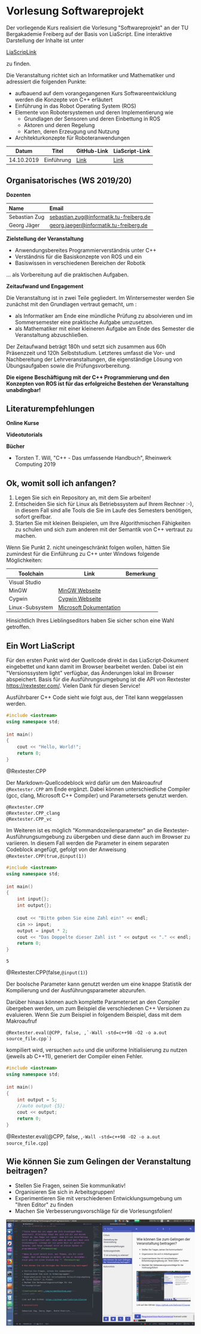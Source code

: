 <!--

author:   Sebastian Zug & Georg Jäger
email:    sebastian.zug@informatik.tu-freiberg.de & Georg.Jaeger@informatik.tu-freiberg.de
version:  0.0.1
language: de
narrator: Deutsch Female

import: https://raw.githubusercontent.com/LiaTemplates/Rextester/master/README.md

-->

# Vorlesung Softwareprojekt

Der vorliegende Kurs realisiert die Vorlesung "Softwareprojekt" an der TU Bergakademie
Freiberg auf der Basis von LiaScript. Eine interaktive Darstellung der Inhalte ist unter

[LiaScripLink](https://liascript.github.io/course/?https://raw.githubusercontent.com/SebastianZug/SoftwareprojektRobotik/master/README.md#1)

zu finden.

Die
Veranstaltung richtet sich an Informatiker und Mathematiker und adressiert die folgenden Punkte:

+ aufbauend auf dem vorangegangenen Kurs Softwareentwicklung werden die Konzepte von C++ erläutert
+ Einführung in das Robot Operating System (ROS)
+ Elemente von Robotersystemen und deren Implementierung wie
     + Grundlagen der Sensoren und deren Einbettung in ROS
     + Aktoren und deren Regelung
     + Karten, deren Erzeugung und Nutzung
+ Architekturkonzepte für Roboteranwendungen

| Datum      | Titel      | GitHub-Link | LiaScript-Link |
| ---------- | ---------- | ----------- | -------------- |
| 14.10.2019 | Einführung | [Link](https://github.com/SebastianZug/SoftwareprojektRobotik/blob/master/00_Einfuehrung.md)            |  [Link](https://liascript.github.io/course/?https://raw.githubusercontent.com/SebastianZug/SoftwareprojektRobotik/master/00_Einfuehrung.md#1)              |


## Organisatorisches (WS 2019/20)

**Dozenten**

| Name             | Email                                      |
|:-----------------|:-------------------------------------------|
| Sebastian Zug    | sebastian.zug@informatik.tu-freiberg.de    |
| Georg Jäger      | georg.jaeger@informatik.tu-freiberg.de     |


**Zielstellung der Veranstaltung**

* Anwendungsbereites Programmierverständnis unter C++
* Verständnis für die Basiskonzepte von ROS und ein
* Basiswissen in verschiedenen Bereichen der Robotik

... als Vorbereitung auf die praktischen Aufgaben.

**Zeitaufwand und Engagement**

Die Veranstaltung ist in zwei Teile gegliedert. Im Wintersemester werden Sie
zunächst mit den Grundlagen vertraut gemacht, um :

* als Informatiker am Ende eine mündliche Prüfung zu absolvieren und im Sommersemester eine praktische Aufgabe umzusetzen.
* als Mathematiker mit einer kleineren Aufgabe am Ende des Semester die Veranstaltung abzuschließen.

Der Zeitaufwand beträgt 180h und setzt sich zusammen aus 60h Präsenzzeit und
120h Selbststudium. Letzteres umfasst die Vor- und Nachbereitung der
Lehrveranstaltungen, die eigenständige Lösung von Übungsaufgaben sowie die
Prüfungsvorbereitung.

**Die eigene Beschäftigung mit der C++ Programmierung und den Konzepten von ROS ist für das erfolgreiche Bestehen der Veranstaltung unabdingbar!**

## Literaturempfehlungen

**Online Kurse**

**Videotutorials**

**Bücher**

+ Torsten T. Will, "C++ - Das umfassende Handbuch", Rheinwerk Computing 2019

## Ok, womit soll ich anfangen?

1. Legen Sie sich ein Repository an, mit dem Sie arbeiten!
2. Entscheiden Sie sich für Linux als Betriebssystem auf Ihrem Rechner :-), in diesem Fall sind alle Tools die Sie im Laufe des Semesters benötigen, sofort greifbar.
3. Starten Sie mit kleinen Beispielen, um Ihre Algorithmischen Fähigkeiten zu schulen und sich zum anderen mit der Semantik von C++ vertraut zu machen.

Wenn Sie Punkt 2. nicht uneingeschränkt folgen wollen, hätten Sie zumindest für die Einführung zu C++ unter Windows folgende Möglichkeiten:

| Toolchain       | Link                                                                                  | Bemerkung |
| --------------- | ------------------------------------------------------------------------------------- | --------- |
| Visual Studio   |                                                                                       |           |
| MinGW           | [MinGW Webseite](http://www.mingw.org/)                                               |           |
| Cygwin          | [Cygwin Webseite](https://cygwin.com/)                                                |           |
| Linux-Subsystem | [Microsoft Dokumentation](https://docs.microsoft.com/de-de/windows/wsl/install-win10) |           |

Hinsichtlich Ihres Lieblingseditors haben Sie sicher schon eine Wahl getroffen.

## Ein Wort LiaScript

Für den ersten Punkt wird der Quellcode direkt in das LiaScript-Dokument eingebettet und kann damit im Browser bearbeitet werden. Dabei ist ein "Versionssystem light" verfügbar, das Änderungen lokal im Browser abspeichert. Basis für die Ausführungsumgebung ist die API von Rextester https://rextester.com/. Vielen Dank für diesen Service!

Ausführbarer C++ Code sieht wie folgt aus, der Titel kann weggelassen werden.

```cpp                     HelloWorld.cpp
#include <iostream>
using namespace std;

int main()
{
    cout << "Hello, World!";
    return 0;
}
```
@Rextester.CPP

Der Markdown-Quellcodeblock wird dafür um den Makroaufruf `@Rextester.CPP` am
Ende ergänzt. Dabei können unterschiedliche Compiler (gcc, clang, Microsoft C++ Compiler) und Parametersets genutzt werden.

```
@Rextester.CPP
@Rextester.CPP_clang
@Rextester.CPP_vc
```

Im Weiteren ist es möglich "Kommandozeilenparameter" an die Rextester-Ausführungsumgebung
zu übergeben und diese dann auch im Browser zu variieren. In diesem Fall werden
die Parameter in einem separaten Codeblock angefügt, gefolgt von der Anweisung
`@Rextester.CPP(true,@input(1))`

```cpp                     HelloWorld.cpp
#include <iostream>
using namespace std;

int main()
{
    int input{};
    int output{};

    cout << "Bitte geben Sie eine Zahl ein!" << endl;
    cin >> input;
    output = input * 2;
    cout << "Das Doppelte dieser Zahl ist " << output << "." << endl;
    return 0;
}
```
```
5
```
@Rextester.CPP(false,`@input(1)`)

Der boolsche Parameter kann genutzt werden um eine knappe Statistik der Kompilierung
und der Ausführungsparameter abzurufen.

Darüber hinaus können auch komplette Parameterset an den Compiler übergeben werden, um zum Beispiel die verschiedenen C++ Versionen zu evaluieren. Wenn Sie zum Beispiel in folgendem Beispiel, dass mit dem Makroaufruf

```
@Rextester.eval(@CPP, false, ,`-Wall -std=c++98 -O2 -o a.out source_file.cpp`)
```

kompiliert wird, versuchen `auto` und die uniforme Initialisierung zu nutzen (jeweils ab C++11), generiert der Compiler einen Fehler.

```cpp                     HelloWorld.cpp
#include <iostream>
using namespace std;

int main()
{
    int output = 5;
    //auto output {5};
    cout << output;
    return 0;
}
```
@Rextester.eval(@CPP, false, ,`-Wall -std=c++98 -O2 -o a.out source_file.cpp`)

## Wie können Sie zum Gelingen der Veranstaltung beitragen?

* Stellen Sie Fragen, seinen Sie kommunikativ!
* Organisieren Sie sich in Arbeitsgruppen!
* Experimentieren Sie mit verschiedenen Entwicklungsumgebung um "Ihren Editor"
  zu finden
* Machen Sie Verbesserungsvorschläge für die Vorlesungsfolien!

![Atom IDE Screenshot](./img/00_Einfuehrung/LiaScriptAtomScreenShot.png)<!-- width="100%" -->
